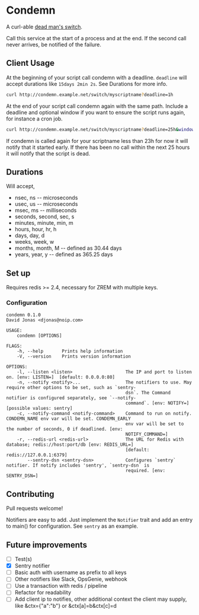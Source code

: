 Condemn
=======

A curl-able [dead man's switch](https://en.wikipedia.org/wiki/Dead_man%27s_switch).

Call this service at the start of a process and at the end. If the second call never arrives, be notified of the failure.

Client Usage
------------

At the beginning of your script call condemn with a deadline. `deadline` will accept durations like `15days 2min 2s`. See Durations for more info.

```bash
curl http://condemn.example.net/switch/myscriptname?deadline=1h
```

At the end of your script call condemn again with the same path. Include a deadline and optional window if you want to ensure the script runs again, for instance a cron job.

```bash
curl http://condemn.example.net/switch/myscriptname?deadline=25h&window=2h
```

If condemn is called again for your scriptname less than 23h for now it will notify that it started early. If there has been no call within the next 25 hours it will notify that the script is dead.

Durations
---------

Will accept,

- nsec, ns -- microseconds
- usec, us -- microseconds
- msec, ms -- milliseconds
- seconds, second, sec, s
- minutes, minute, min, m
- hours, hour, hr, h
- days, day, d
- weeks, week, w
- months, month, M -- defined as 30.44 days
- years, year, y -- defined as 365.25 days

Set up
------

Requires redis >= 2.4, necessary for ZREM with multiple keys.

### Configuration

```
condemn 0.1.0
David Jonas <djonas@noip.com>

USAGE:
    condemn [OPTIONS]

FLAGS:
    -h, --help       Prints help information
    -V, --version    Prints version information

OPTIONS:
    -l, --listen <listen>                    The IP and port to listen on. [env: LISTEN=]  [default: 0.0.0.0:80]
    -n, --notify <notify>...                 The notifiers to use. May require other options to be set, such as `sentry-
                                             dsn`. The Command notifier is configured separately, see `--notify-
                                             command`. [env: NOTIFY=]  [possible values: sentry]
    -c, --notify-command <notify-command>    Command to run on notify. CONDEMN_NAME env var will be set. CONDEMN_EARLY
                                             env var will be set to the number of seconds, 0 if deadlined. [env:
                                             NOTIFY_COMMAND=]
    -r, --redis-url <redis-url>              The URL for Redis with database; redis://host:port/db [env: REDIS_URL=]
                                             [default: redis://127.0.0.1:6379]
        --sentry-dsn <sentry-dsn>            Configures `sentry` notifier. If notify includes 'sentry', `sentry-dsn` is
                                             required. [env: SENTRY_DSN=]
```

Contributing
------------

Pull requests welcome!

Notifiers are easy to add. Just implement the `Notifier` trait and add an entry to main() for configuration. See `sentry` as an example.

Future improvements
-------------------

- [ ] Test(s)
- [X] Sentry notifier
- [ ] Basic auth with username as prefix to all keys
- [ ] Other notifiers like Slack, OpsGenie, webhook
- [ ] Use a transaction with redis / pipeline
- [ ] Refactor for readability
- [ ] Add client ip to notifies, other additional context the client may supply, like &ctx={"a":"b"} or &ctx[a]=b&ctx[c]=d
